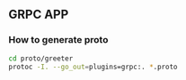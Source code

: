 ## GRPC APP

### How to generate proto
```sh
cd proto/greeter
protoc -I. --go_out=plugins=grpc:. *.proto
```
